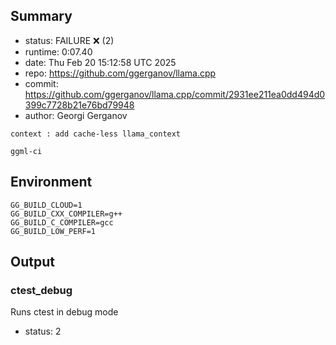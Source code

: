 ## Summary

- status:  FAILURE ❌ (2)
- runtime: 0:07.40
- date:    Thu Feb 20 15:12:58 UTC 2025
- repo:    https://github.com/ggerganov/llama.cpp
- commit:  https://github.com/ggerganov/llama.cpp/commit/2931ee211ea0dd494d0399c7728b21e76bd79948
- author:  Georgi Gerganov
```
context : add cache-less llama_context

ggml-ci
```

## Environment

```
GG_BUILD_CLOUD=1
GG_BUILD_CXX_COMPILER=g++
GG_BUILD_C_COMPILER=gcc
GG_BUILD_LOW_PERF=1
```

## Output

### ctest_debug

Runs ctest in debug mode
- status: 2
```

```

